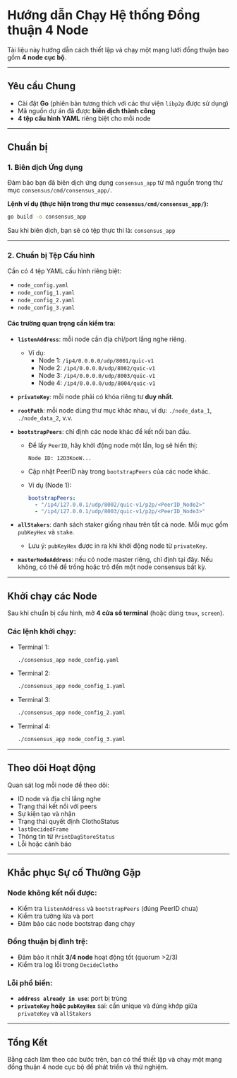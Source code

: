 # Hướng dẫn Chạy Hệ thống Đồng thuận 4 Node

Tài liệu này hướng dẫn cách thiết lập và chạy một mạng lưới đồng thuận bao gồm **4 node cục bộ**.

---

## Yêu cầu Chung

- Cài đặt **Go** (phiên bản tương thích với các thư viện `libp2p` được sử dụng)
- Mã nguồn dự án đã được **biên dịch thành công**
- **4 tệp cấu hình YAML** riêng biệt cho mỗi node

---

## Chuẩn bị

### 1. Biên dịch Ứng dụng

Đảm bảo bạn đã biên dịch ứng dụng `consensus_app` từ mã nguồn trong thư mục `consensus/cmd/consensus_app/`.

**Lệnh ví dụ (thực hiện trong thư mục `consensus/cmd/consensus_app/`):**

```bash
go build -o consensus_app
```

Sau khi biên dịch, bạn sẽ có tệp thực thi là: `consensus_app`

---

### 2. Chuẩn bị Tệp Cấu hình

Cần có 4 tệp YAML cấu hình riêng biệt:

- `node_config.yaml`
- `node_config_1.yaml`
- `node_config_2.yaml`
- `node_config_3.yaml`

#### Các trường quan trọng cần kiểm tra:

- **`listenAddress`**: mỗi node cần địa chỉ/port lắng nghe riêng.
  - Ví dụ:
    - Node 1: `/ip4/0.0.0.0/udp/8001/quic-v1`
    - Node 2: `/ip4/0.0.0.0/udp/8002/quic-v1`
    - Node 3: `/ip4/0.0.0.0/udp/8003/quic-v1`
    - Node 4: `/ip4/0.0.0.0/udp/8004/quic-v1`

- **`privateKey`**: mỗi node phải có khóa riêng tư **duy nhất**.

- **`rootPath`**: mỗi node dùng thư mục khác nhau, ví dụ: `./node_data_1`, `./node_data_2`, v.v.

- **`bootstrapPeers`**: chỉ định các node khác để kết nối ban đầu.

  - Để lấy `PeerID`, hãy khởi động node một lần, log sẽ hiển thị:
  
    ```
    Node ID: 12D3KooW...
    ```

  - Cập nhật PeerID này trong `bootstrapPeers` của các node khác.

  - Ví dụ (Node 1):

    ```yaml
    bootstrapPeers:
      - "/ip4/127.0.0.1/udp/8002/quic-v1/p2p/<PeerID_Node2>"
      - "/ip4/127.0.0.1/udp/8003/quic-v1/p2p/<PeerID_Node3>"
    ```

- **`allStakers`**: danh sách staker giống nhau trên tất cả node. Mỗi mục gồm `pubKeyHex` và `stake`.

  - Lưu ý: `pubKeyHex` được in ra khi khởi động node từ `privateKey`.

- **`masterNodeAddress`**: nếu có node master riêng, chỉ định tại đây. Nếu không, có thể để trống hoặc trỏ đến một node consensus bất kỳ.

---

## Khởi chạy các Node

Sau khi chuẩn bị cấu hình, mở **4 cửa sổ terminal** (hoặc dùng `tmux`, `screen`).

### Các lệnh khởi chạy:

- Terminal 1:
  ```bash
  ./consensus_app node_config.yaml
  ```

- Terminal 2:
  ```bash
  ./consensus_app node_config_1.yaml
  ```

- Terminal 3:
  ```bash
  ./consensus_app node_config_2.yaml
  ```

- Terminal 4:
  ```bash
  ./consensus_app node_config_3.yaml
  ```

---

## Theo dõi Hoạt động

Quan sát log mỗi node để theo dõi:

- ID node và địa chỉ lắng nghe
- Trạng thái kết nối với peers
- Sự kiện tạo và nhận
- Trạng thái quyết định ClothoStatus
- `lastDecidedFrame`
- Thông tin từ `PrintDagStoreStatus`
- Lỗi hoặc cảnh báo

---

## Khắc phục Sự cố Thường Gặp

### Node không kết nối được:

- Kiểm tra `listenAddress` và `bootstrapPeers` (đúng PeerID chưa)
- Kiểm tra tường lửa và port
- Đảm bảo các node bootstrap đang chạy

### Đồng thuận bị đình trệ:

- Đảm bảo ít nhất **3/4 node** hoạt động tốt (quorum >2/3)
- Kiểm tra log lỗi trong `DecideClotho`

### Lỗi phổ biến:

- **`address already in use`**: port bị trùng
- **`privateKey` hoặc `pubKeyHex`** sai: cần unique và đúng khớp giữa `privateKey` và `allStakers`

---

## Tổng Kết

Bằng cách làm theo các bước trên, bạn có thể thiết lập và chạy một mạng đồng thuận 4 node cục bộ để phát triển và thử nghiệm.

